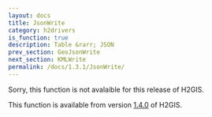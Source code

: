```yaml
---
layout: docs
title: JsonWrite
category: h2drivers
is_function: true
description: Table &rarr; JSON
prev_section: GeoJsonWrite
next_section: KMLWrite
permalink: /docs/1.3.1/JsonWrite/
---
```


Sorry, this function is not avalaible for this release of H2GIS. 

This function is available from version [1.4.0](../../1.4.0/JsonWrite) of H2GIS.

